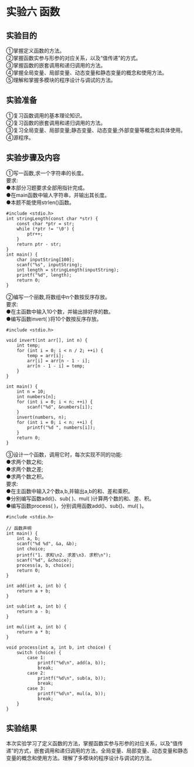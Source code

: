 # 实验六 函数
## 实验目的
①掌握定义函数的方法。	  
②掌握函数实参与形参的对应关系，以及“值传递”的方式。	  
③掌握函数的嵌套调用和递归调用的方法。	  
④掌握全局变量、局部变量、动态变量和静态变量的概念和使用方法。	  
⑤理解和掌握多模块的程序设计与调试的方法。
## 实验准备
①复习函数调用的基本理论知识。   
②复习函数的嵌套调用和递归调用的方法。   
③复习全局变量、局部变量;静态变量、动态变量;外部变量等概念和具体使用。   
④源程序。
## 实验步骤及内容
①写一函数,求一个字符串的长度。   
要求:      
●本部分习题要求全部用指针完成。   
●在main函数中输人字符串，并输出其长度。   
●本题不能使用strlen()函数。
```
#include <stdio.h>
int stringLength(const char *str) {
    const char *ptr = str;
    while (*ptr != '\0') {
        ptr++;
    }
    return ptr - str;
}
int main() {
    char inputString[100];
    scanf("%s", inputString);
    int length = stringLength(inputString);
    printf("%d", length);
    return 0;
}
```
②编写一个丽数,将数组中n个数按反序存放。   
要求:   
●在主函数中输入10个数，并输出排好序的数。   
●编写函数invert( )将10个数按反序存放。   
```
#include <stdio.h>

void invert(int arr[], int n) {
    int temp;
    for (int i = 0; i < n / 2; ++i) {
        temp = arr[i];
        arr[i] = arr[n - 1 - i];
        arr[n - 1 - i] = temp;
    }
}

int main() {
    int n = 10; 
    int numbers[n];
    for (int i = 0; i < n; ++i) {
        scanf("%d", &numbers[i]);
    }
    invert(numbers, n);
    for (int i = 0; i < n; ++i) {
        printf("%d ", numbers[i]);
    }
    return 0;
}
```
③设计一个函数，调用它时，每次实现不同的功能:   
●求两个数之和;   
●求两个数之差;   
●求两个数之积。   
要求:    
●在主函数中输入2个数a,b,并输出a,b的和、差和乘积。   
●分别编写函数add()、sub( )、mul( )计算两个数的和、差、积。   
●编写函数process( )，分别调用函数add()、sub()、mul( )。   
```
#include <stdio.h>

// 函数声明
int main() {
    int a, b;
    scanf("%d %d", &a, &b);
    int choice;
    printf("1. 求和\n2. 求差\n3. 求积\n");
    scanf("%d", &choice);
    process(a, b, choice);
    return 0;
}

int add(int a, int b) {
    return a + b;
}

int sub(int a, int b) {
    return a - b;
}

int mul(int a, int b) {
    return a * b;
}

void process(int a, int b, int choice) {
    switch (choice) {
        case 1:
            printf("%d\n", add(a, b));
            break;
        case 2:
            printf("%d\n", sub(a, b));
            break;
        case 3:
            printf("%d\n", mul(a, b));
            break;
    }
}
```
## 实验结果
本次实验学习了定义函数的方法，掌握函数实参与形参的对应关系，以及“值传递”的方式，嵌套调用和递归调用的方法，全局变量、局部变量、动态变量和静态变量的概念和使用方法。理解了多模块的程序设计与调试的方法。
